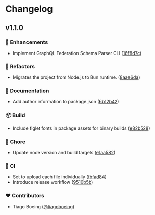 # Changelog


## v1.1.0


### 🚀 Enhancements

- Implement GraphQL Federation Schema Parser CLI ([16f8d7c](https://github.com/tiagoboeing/graphql-federation-schema-parser/commit/16f8d7c))

### 💅 Refactors

- Migrates the project from Node.js to Bun runtime. ([8aae6da](https://github.com/tiagoboeing/graphql-federation-schema-parser/commit/8aae6da))

### 📖 Documentation

- Add author information to package.json ([6b12b42](https://github.com/tiagoboeing/graphql-federation-schema-parser/commit/6b12b42))

### 📦 Build

- Include figlet fonts in package assets for binary builds ([e82b528](https://github.com/tiagoboeing/graphql-federation-schema-parser/commit/e82b528))

### 🏡 Chore

- Update node version and build targets ([e1aa582](https://github.com/tiagoboeing/graphql-federation-schema-parser/commit/e1aa582))

### 🤖 CI

- Set to upload each file individually ([fbfad84](https://github.com/tiagoboeing/graphql-federation-schema-parser/commit/fbfad84))
- Introduce release workflow ([9510b5b](https://github.com/tiagoboeing/graphql-federation-schema-parser/commit/9510b5b))

### ❤️ Contributors

- Tiago Boeing ([@tiagoboeing](https://github.com/tiagoboeing))

